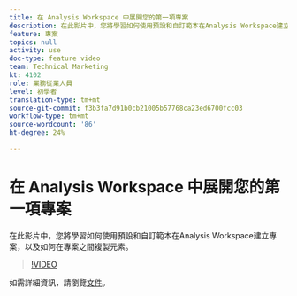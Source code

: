 ```yaml
---
title: 在 Analysis Workspace 中展開您的第一項專案
description: 在此影片中，您將學習如何使用預設和自訂範本在Analysis Workspace建立專案，以及如何在專案之間複製元素。
feature: 專案
topics: null
activity: use
doc-type: feature video
team: Technical Marketing
kt: 4102
role: 業務從業人員
level: 初學者
translation-type: tm+mt
source-git-commit: f3b3fa7d91b0cb21005b57768ca23ed6700fcc03
workflow-type: tm+mt
source-wordcount: '86'
ht-degree: 24%

---
```



# 在 Analysis Workspace 中展開您的第一項專案

在此影片中，您將學習如何使用預設和自訂範本在Analysis Workspace建立專案，以及如何在專案之間複製元素。

>[!VIDEO](https://video.tv.adobe.com/v/30368/?quality=12)

如需詳細資訊，請瀏覽[文件](https://docs.adobe.com/content/help/en/analytics/analyze/analysis-workspace/build-workspace-project/freeform-overview.html)。
